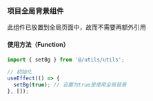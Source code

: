 ### 项目全局背景组件

此组件已放置到全局页面中，故而不需要再额外引用

#### 使用方法（Function）

```javascript
import { setBg } from '@/utils/utils';

// 初始化
useEffect(() => {
  setBg(true); // 设置为true是使用全局背景
}, []);
```
